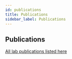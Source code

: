 ```yaml
---
id: publications
title: Publications
sidebar_label: Publications
---
```


## Publications

[All lab publications listed here](https://research.manchester.ac.uk/en/persons/james.eales/publications/)


